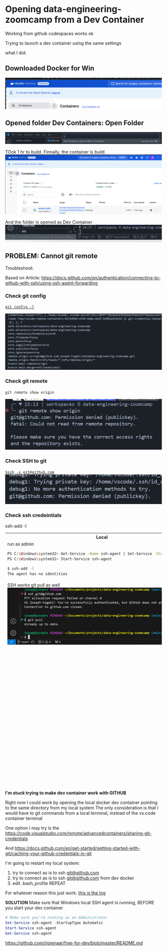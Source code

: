 # Opening data-engineering-zoomcamp from a Dev Container

Working from github codespaces works ok

Trying to launch a dev container using the same settings

what I did:

## Downloaded Docker for Win 
![alt text](image.png)

## Opened folder Dev Containers: Open Folder

![alt text](image-1.png)

TOok 1 hr to build. Finnally, the container is build
![alt text](image-2.png)

And the folder is opened as Dev Container
![alt text](image-3.png)

## PROBLEM: Cannot git remote

Troubleshoot:

Based on Article:
https://docs.github.com/en/authentication/connecting-to-github-with-ssh/using-ssh-agent-forwarding 

### Check git config
[`git config -l`](./git-config-l-troubleshoot.sh)

![alt text](image-4.png)

### Check git remote
`git remote show origin` 

![alt text](image-5.png)

### Check SSH to git 

[`$ssh -v git@github.com`](./ssh-v-github-troubleshoot.sh)
![alt text](image-6.png)

### Check ssh credeintials
ssh-add -l
<table>
<thead>
<tr>
<th>
 Local      
 </th>
<th>
 Codespaces 
 </th>
<th>
 DevContainer   
 </th>
</tr>
<tr>
<td>
run as admin 

```bash
PS C:\Windows\system32> Get-Service -Name ssh-agent | Set-Service -StartupType Manual
PS C:\Windows\system32> Start-Service ssh-agent
```      

```bash
$ ssh-add -l
The agent has no identities
```
</td>
<td>
</td>
<td>
</td>
</tr>
<tr>
<td>
SSH works git pull as well
<img src="image-9.png">
</td>
<td>
SSH doesnt work but git commands do work
<img src="image-8.png">

</td>
<td>
SSH doesnt work but git don't work either
<img src="image-10.png">
</td>
</tr>
<tr>
<td>
</td>
<td></td>
<td>
I can try do pull from vs.code
<img src="image-11.png">

And PULL works
I will try to commit push from dev container

![alt text](image-12.png)
Commit works, push doesn't
</td>
</tr>
</table>

**I'm stuck trying to make dev container work with GITHUB**


Right now I could work by opening the local docker dev container pointing to the same directory from my local system
The only consideration is that I would have to git commands from a local terminal, instead of the vs.code container terminal

One option I may try is the 
https://code.visualstudio.com/remote/advancedcontainers/sharing-git-credentials 

And 
https://docs.github.com/en/get-started/getting-started-with-git/caching-your-github-credentials-in-git 


I'm going to restart my local system:
1. try to connect as is to  ssh git@github.com 
1. try to  connect as is to  ssh git@github.com from dev docker
1. edit .bash_profile REPEAT



For whatever reason this just work. [this is the log](.ssh-v-github-troubleshoot-devContainer-2.sh)

**SOLUTION**
Make sure that Windows local SSH agent is running, BEFORE you start your dev container

```powershell
# Make sure you're running as an Administrator
Set-Service ssh-agent -StartupType Automatic
Start-Service ssh-agent
Get-Service ssh-agent
``` 




















https://github.com/ripienaar/free-for-dev/blob/master/README.md